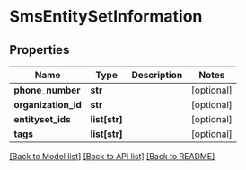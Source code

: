 # SmsEntitySetInformation

## Properties
Name | Type | Description | Notes
------------ | ------------- | ------------- | -------------
**phone_number** | **str** |  | [optional] 
**organization_id** | **str** |  | [optional] 
**entityset_ids** | **list[str]** |  | [optional] 
**tags** | **list[str]** |  | [optional] 

[[Back to Model list]](../README.md#documentation-for-models) [[Back to API list]](../README.md#documentation-for-api-endpoints) [[Back to README]](../README.md)


